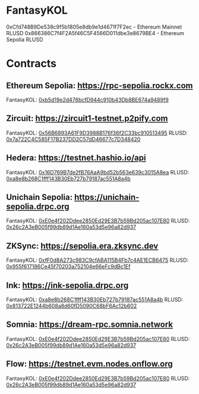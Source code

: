 # FantasyKOL

0xCfd748B9De538c9f5b1805e8db9e1d4671f7F2ec - Ethereum Mainnet RLUSD
0x866386C7f4F2A5f46C5F4566D011dbe3e8679BE4 - Ethereum Sepolia RLUSD

# Contracts

## Ethereum Sepolia: https://rpc-sepolia.rockx.com

FantasyKOL: [0xb5d19e2d476bcfD944c910b43Db8BE674a9489f9](https://sepolia.etherscan.io/address/0xb5d19e2d476bcfD944c910b43Db8BE674a9489f9)

## Zircuit: https://zircuit1-testnet.p2pify.com

FantasyKOL: [0x56B6893A61F9D3988B176f36f2C33bc910513495](https://explorer.testnet.zircuit.com/address/0x56B6893A61F9D3988B176f36f2C33bc910513495)
RLUSD: [0x7a722C4C585F17B237DD2C57dD46677c7D348420](https://explorer.testnet.zircuit.com/address/0x7a722C4C585F17B237DD2C57dD46677c7D348420)

## Hedera: https://testnet.hashio.io/api

FantasyKOL: [0x16D769B7de2fB76AaA9bd52b563e639c3015A8ea](https://hashscan.io/testnet/contract/0.0.5641018?pr=1&pa=1&pf=1&ps=1)
RLUSD: [0xa8e8b268C1fff143B30Eb727b79187ac551A8a4b](https://hashscan.io/testnet/contract/0.0.5640726?pr=1&pa=1&ps=1&pf=1)

## Unichain Sepolia: https://unichain-sepolia.drpc.org

FantasyKOL: [0xE0e4f202Ddee2850Ed29E3B7b59Bd205ac107E80](https://unichain-sepolia.blockscout.com/address/0xE0e4f202Ddee2850Ed29E3B7b59Bd205ac107E80)
RLUSD: [0x26c2A3eB005f99db89d1Ae160a53d5e96a82d937](https://unichain-sepolia.blockscout.com/token/0x26c2A3eB005f99db89d1Ae160a53d5e96a82d937)

## ZKSync: https://sepolia.era.zksync.dev

FantasyKOL: [0xfF0d8A273c983C9cfABA115B4Fb7c4AE1ECB6475](https://sepolia.explorer.zksync.io/address/0xfF0d8A273c983C9cfABA115B4Fb7c4AE1ECB6475)
RLUSD: [0x955f617186Ce45f70203a752104e66eFc9dBc1Ef](https://sepolia.explorer.zksync.io/address/0x955f617186Ce45f70203a752104e66eFc9dBc1Ef)

## Ink: https://ink-sepolia.drpc.org

FantasyKOL: [0xa8e8b268C1fff143B30Eb727b79187ac551A8a4b](https://explorer-sepolia.inkonchain.com/address/0xa8e8b268C1fff143B30Eb727b79187ac551A8a4b)
RLUSD: [0x813722E1244b608a8d60fD5090C68bF6Ac12b602](https://explorer-sepolia.inkonchain.com/address/0x813722E1244b608a8d60fD5090C68bF6Ac12b602)

## Somnia: https://dream-rpc.somnia.network

FantasyKOL: [0xE0e4f202Ddee2850Ed29E3B7b59Bd205ac107E80](https://somnia-devnet.socialscan.io/address/0xE0e4f202Ddee2850Ed29E3B7b59Bd205ac107E80)
RLUSD: [0x26c2A3eB005f99db89d1Ae160a53d5e96a82d937](https://somnia-devnet.socialscan.io/address/0x26c2A3eB005f99db89d1Ae160a53d5e96a82d937)

## Flow: https://testnet.evm.nodes.onflow.org

FantasyKOL: [0xE0e4f202Ddee2850Ed29E3B7b59Bd205ac107E80](https://evm-testnet.flowscan.io/address/0xE0e4f202Ddee2850Ed29E3B7b59Bd205ac107E80)
RLUSD: [0x26c2A3eB005f99db89d1Ae160a53d5e96a82d937](https://evm-testnet.flowscan.io/address/0x26c2A3eB005f99db89d1Ae160a53d5e96a82d937)
